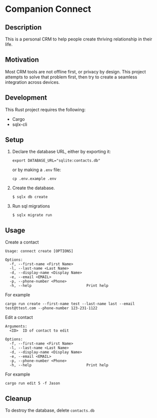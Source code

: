 # Companion Connect

## Description

This is a personal CRM to help people create thriving relationship in their life.

## Motivation

Most CRM tools are not offline first, or privacy by design. This project attempts to solve that problem first, then try to create a seamless integration across devices.

## Development

This Rust project requires the following:

- Cargo
- sqlx-cli

## Setup

1. Declare the database URL, either by exporting it:

   ```
   export DATABASE_URL="sqlite:contacts.db"
   ```

   or by making a `.env` file:

   ```
   cp .env.example .env
   ```

2. Create the database.

   ```
   $ sqlx db create
   ```

3. Run sql migrations

   ```
   $ sqlx migrate run
   ```

## Usage

Create a contact

```
Usage: connect create [OPTIONS]

Options:
  -f, --first-name <First Name>
  -l, --last-name <Last Name>
  -d, --display-name <Display Name>
  -e, --email <EMAIL>
  -p, --phone-number <Phone>
  -h, --help                         Print help
```

For example

```
cargo run create --first-name test --last-name last --email test@ttest.com --phone-number 123-231-1122
```

Edit a contact

```
Arguments:
  <ID>  ID of contact to edit

Options:
  -f, --first-name <First Name>
  -l, --last-name <Last Name>
  -d, --display-name <Display Name>
  -e, --email <EMAIL>
  -p, --phone-number <Phone>
  -h, --help                         Print help
```

For example

`cargo run edit 5 -f Jason`

## Cleanup

To destroy the database, delete `contacts.db`
